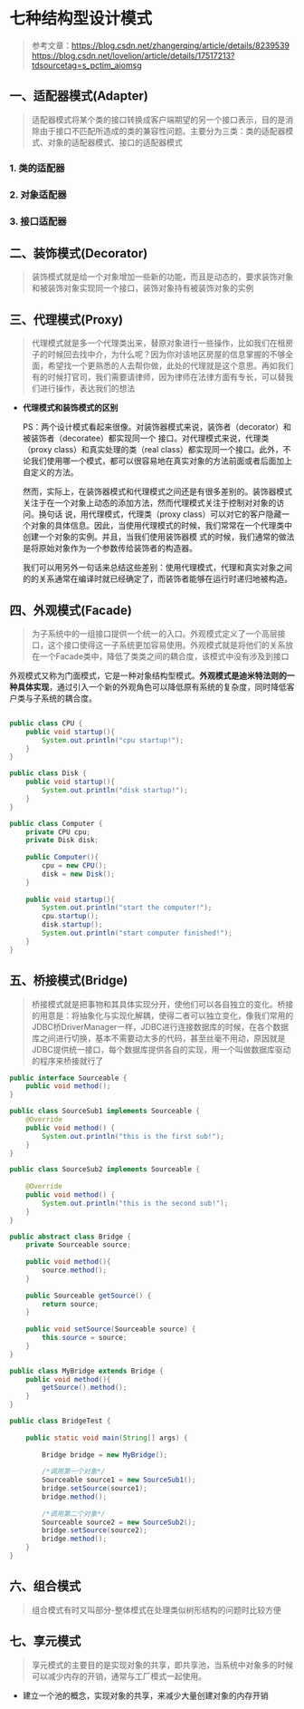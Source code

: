 # 七种结构型设计模式

>参考文章：https://blog.csdn.net/zhangerqing/article/details/8239539 
https://blog.csdn.net/lovelion/article/details/17517213?tdsourcetag=s_pctim_aiomsg

## 一、适配器模式(Adapter)

>适配器模式将某个类的接口转换成客户端期望的另一个接口表示，目的是消除由于接口不匹配所造成的类的兼容性问题。主要分为三类：类的适配器模式、对象的适配器模式、接口的适配器模式


### 1. 类的适配器


### 2. 对象适配器


### 3. 接口适配器





## 二、装饰模式(Decorator)

>装饰模式就是给一个对象增加一些新的功能，而且是动态的，要求装饰对象和被装饰对象实现同一个接口，装饰对象持有被装饰对象的实例



## 三、代理模式(Proxy)

>代理模式就是多一个代理类出来，替原对象进行一些操作，比如我们在租房子的时候回去找中介，为什么呢？因为你对该地区房屋的信息掌握的不够全面，希望找一个更熟悉的人去帮你做，此处的代理就是这个意思。再如我们有的时候打官司，我们需要请律师，因为律师在法律方面有专长，可以替我们进行操作，表达我们的想法



- __代理模式和装饰模式的区别__

    PS：两个设计模式看起来很像。对装饰器模式来说，装饰者（decorator）和被装饰者（decoratee）都实现同一个 接口。对代理模式来说，代理类（proxy class）和真实处理的类（real class）都实现同一个接口。此外，不论我们使用哪一个模式，都可以很容易地在真实对象的方法前面或者后面加上自定义的方法。

    然而，实际上，在装饰器模式和代理模式之间还是有很多差别的。装饰器模式关注于在一个对象上动态的添加方法，然而代理模式关注于控制对对象的访问。换句话 说，用代理模式，代理类（proxy class）可以对它的客户隐藏一个对象的具体信息。因此，当使用代理模式的时候，我们常常在一个代理类中创建一个对象的实例。并且，当我们使用装饰器模 式的时候，我们通常的做法是将原始对象作为一个参数传给装饰者的构造器。

    我们可以用另外一句话来总结这些差别：使用代理模式，代理和真实对象之间的的关系通常在编译时就已经确定了，而装饰者能够在运行时递归地被构造。



## 四、外观模式(Facade)

> 为子系统中的一组接口提供一个统一的入口。外观模式定义了一个高层接口，这个接口使得这一子系统更加容易使用。外观模式就是将他们的关系放在一个Facade类中，降低了类类之间的耦合度，该模式中没有涉及到接口

外观模式又称为门面模式，它是一种对象结构型模式。__外观模式是迪米特法则的一种具体实现__，通过引入一个新的外观角色可以降低原有系统的复杂度，同时降低客户类与子系统的耦合度。


```java

public class CPU {    
    public void startup(){
        System.out.println("cpu startup!");
    }
}

public class Disk {    
    public void startup(){
        System.out.println("disk startup!");
    }
}

public class Computer {
    private CPU cpu;
    private Disk disk;
    
    public Computer(){
        cpu = new CPU();
        disk = new Disk();
    }
    
    public void startup(){
        System.out.println("start the computer!");
        cpu.startup();
        disk.startup();
        System.out.println("start computer finished!");
    }
}

```



## 五、桥接模式(Bridge)

>桥接模式就是把事物和其具体实现分开，使他们可以各自独立的变化。桥接的用意是：将抽象化与实现化解耦，使得二者可以独立变化，像我们常用的JDBC桥DriverManager一样，JDBC进行连接数据库的时候，在各个数据库之间进行切换，基本不需要动太多的代码，甚至丝毫不用动，原因就是JDBC提供统一接口，每个数据库提供各自的实现，用一个叫做数据库驱动的程序来桥接就行了

```java
public interface Sourceable {
    public void method();
}

public class SourceSub1 implements Sourceable {
    @Override
    public void method() {
        System.out.println("this is the first sub!");
    }
}

public class SourceSub2 implements Sourceable {
 
    @Override
    public void method() {
        System.out.println("this is the second sub!");
    }
}

public abstract class Bridge {
    private Sourceable source;
 
    public void method(){
        source.method();
    }
    
    public Sourceable getSource() {
        return source;
    }
 
    public void setSource(Sourceable source) {
        this.source = source;
    }
}

public class MyBridge extends Bridge {
    public void method(){
        getSource().method();
    }
}

public class BridgeTest {
    
    public static void main(String[] args) {
        
        Bridge bridge = new MyBridge();
        
        /*调用第一个对象*/
        Sourceable source1 = new SourceSub1();
        bridge.setSource(source1);
        bridge.method();
        
        /*调用第二个对象*/
        Sourceable source2 = new SourceSub2();
        bridge.setSource(source2);
        bridge.method();
    }
}

```


## 六、组合模式

> 组合模式有时又叫部分-整体模式在处理类似树形结构的问题时比较方便



## 七、享元模式

> 享元模式的主要目的是实现对象的共享，即共享池，当系统中对象多的时候可以减少内存的开销，通常与工厂模式一起使用。

* 建立一个池的概念，实现对象的共享，来减少大量创建对象的内存开销